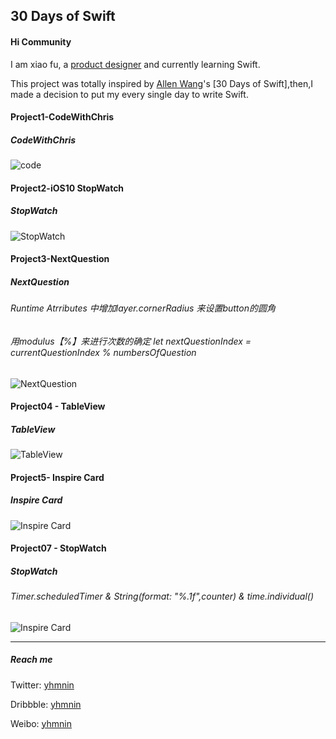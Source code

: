 ## 30 Days of Swift ##

#### Hi Community ####

I am xiao fu, a [product designer](https://dribbble.com/yhmnin) and currently learning Swift.

This project was totally inspired by [Allen Wang](https://twitter.com/creativewang)'s [30 Days of Swift],then,I made a decision to put my every single day to write Swift.




#### Project1-CodeWithChris ####
##### CodeWithChris #####
![code](https://github.com/yhmnin/30-DaysofSwift/blob/master/GIF/Project01%20-%20Code.gif)

#### Project2-iOS10 StopWatch ####
##### StopWatch #####
![StopWatch](https://github.com/yhmnin/30-DaysofSwift/blob/master/GIF/Project02%20-%20StopWatch.gif)

#### Project3-NextQuestion ####
##### NextQuestion #####
###### Runtime Atrributes 中增加layer.cornerRadius 来设置button的圆角 #######
###### 用modulus【%】来进行次数的确定 let nextQuestionIndex = currentQuestionIndex % numbersOfQuestion #######
![NextQuestion](https://github.com/yhmnin/30-DaysofSwift/blob/master/GIF/Project03%20-%20NextQuestion.gif)


#### Project04 - TableView ####
##### TableView #####
![TableView](https://github.com/yhmnin/30-DaysofSwift/blob/master/GIF/Project04%20-%20TableView.gif)


#### Project5- Inspire Card ####
##### Inspire Card #####
![Inspire Card](https://github.com/yhmnin/30-DaysofSwift/blob/master/GIF/Project05%20-%20inspire%20Card.gif)

#### Project07 - StopWatch ####
##### StopWatch #####
###### Timer.scheduledTimer & String(format: "%.1f",counter) & time.individual() ######
![Inspire Card](https://github.com/yhmnin/30-DaysofSwift/blob/master/GIF/Project07%20-%20StopWatch.gif)

----
##### Reach me #####

Twitter: [yhmnin](https://twitter.com/yhmninn?lang=zh-cn)

Dribbble: [yhmnin](https://dribbble.com/yhmnin)

Weibo: [yhmnin](http://weibo.com/3824335154/profile?topnav=1&wvr=6&is_all=1)
